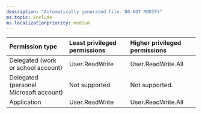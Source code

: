 ```yaml
---
description: "Automatically generated file. DO NOT MODIFY"
ms.topic: include
ms.localizationpriority: medium
---
```


|Permission type|Least privileged permissions|Higher privileged permissions|
|:---|:---|:---|
|Delegated (work or school account)|User.ReadWrite|User.ReadWrite.All|
|Delegated (personal Microsoft account)|Not supported.|Not supported.|
|Application|User.ReadWrite|User.ReadWrite.All|

